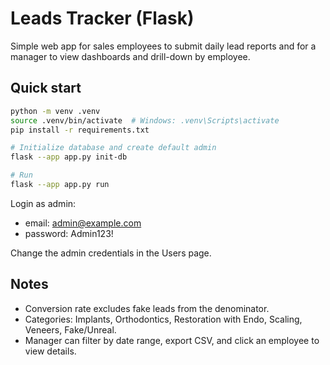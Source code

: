 # Leads Tracker (Flask)

Simple web app for sales employees to submit daily lead reports and for a manager to view dashboards and drill-down by employee.

## Quick start

```bash
python -m venv .venv
source .venv/bin/activate  # Windows: .venv\Scripts\activate
pip install -r requirements.txt

# Initialize database and create default admin
flask --app app.py init-db

# Run
flask --app app.py run
```

Login as admin:
- email: admin@example.com
- password: Admin123!

Change the admin credentials in the Users page.

## Notes

- Conversion rate excludes fake leads from the denominator.
- Categories: Implants, Orthodontics, Restoration with Endo, Scaling, Veneers, Fake/Unreal.
- Manager can filter by date range, export CSV, and click an employee to view details.
